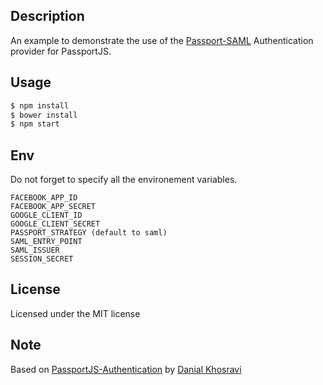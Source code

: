 ## Description

An example to demonstrate the use of the [Passport-SAML](https://github.com/bergie/passport-saml) Authentication provider for PassportJS.

## Usage

```bash
$ npm install
$ bower install
$ npm start
```

## Env

Do not forget to specify all the environement variables.

```text
FACEBOOK_APP_ID
FACEBOOK_APP_SECRET
GOOGLE_CLIENT_ID
GOOGLE_CLIENT_SECRET
PASSPORT_STRATEGY (default to saml)
SAML_ENTRY_POINT
SAML_ISSUER
SESSION_SECRET
```

## License

Licensed under the MIT license

## Note

Based on [PassportJS-Authentication](https://github.com/DanialK/PassportJS-Authentication) by [Danial Khosravi](http://danialk.github.io/)
